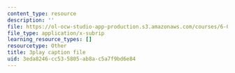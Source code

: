 ```yaml
---
content_type: resource
description: ''
file: https://ol-ocw-studio-app-production.s3.amazonaws.com/courses/6-0001-introduction-to-computer-science-and-programming-in-python-fall-2016/3eda8246cc535805ab8ac5a7f9bd6e84_F-_PKUUM-qY.vtt
file_type: application/x-subrip
learning_resource_types: []
resourcetype: Other
title: 3play caption file
uid: 3eda8246-cc53-5805-ab8a-c5a7f9bd6e84
---
```

